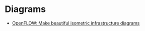# Diagrams

- [OpenFLOW: Make beautiful isometric infrastructure diagrams](https://github.com/stan-smith/OpenFLOW)
